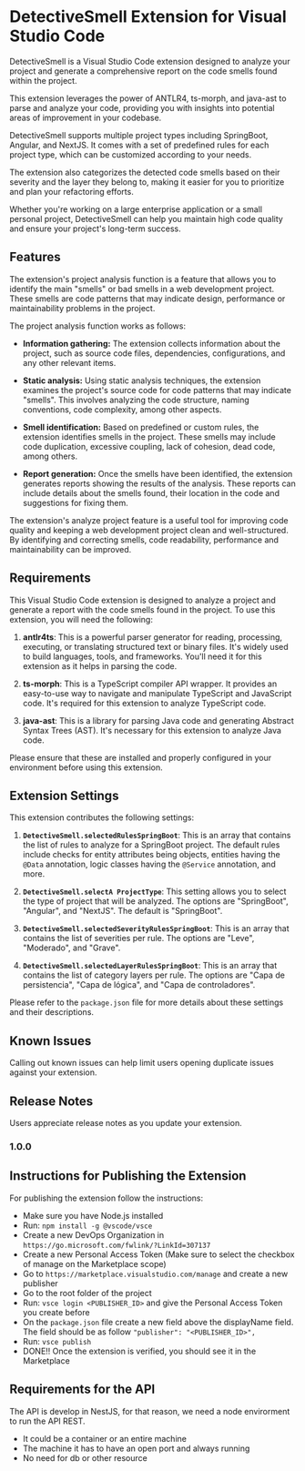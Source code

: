 # DetectiveSmell Extension for Visual Studio Code

DetectiveSmell is a Visual Studio Code extension designed to analyze your project and generate a comprehensive report on the code smells found within the project. 

This extension leverages the power of ANTLR4, ts-morph, and java-ast to parse and analyze your code, providing you with insights into potential areas of improvement in your codebase. 

DetectiveSmell supports multiple project types including SpringBoot, Angular, and NextJS. It comes with a set of predefined rules for each project type, which can be customized according to your needs. 

The extension also categorizes the detected code smells based on their severity and the layer they belong to, making it easier for you to prioritize and plan your refactoring efforts.

Whether you're working on a large enterprise application or a small personal project, DetectiveSmell can help you maintain high code quality and ensure your project's long-term success.


## Features

The extension's project analysis function is a feature that allows you to identify the main "smells" or bad smells in a web development project. These smells are code patterns that may indicate design, performance or maintainability problems in the project.

The project analysis function works as follows:

- **Information gathering:** The extension collects information about the project, such as source code files, dependencies, configurations, and any other relevant items.

- **Static analysis:** Using static analysis techniques, the extension examines the project's source code for code patterns that may indicate "smells". This involves analyzing the code structure, naming conventions, code complexity, among other aspects.

- **Smell identification:** Based on predefined or custom rules, the extension identifies smells in the project. These smells may include code duplication, excessive coupling, lack of cohesion, dead code, among others.

- **Report generation:** Once the smells have been identified, the extension generates reports showing the results of the analysis. These reports can include details about the smells found, their location in the code and suggestions for fixing them.

The extension's analyze project feature is a useful tool for improving code quality and keeping a web development project clean and well-structured. By identifying and correcting smells, code readability, performance and maintainability can be improved.


## Requirements

This Visual Studio Code extension is designed to analyze a project and generate a report with the code smells found in the project. To use this extension, you will need the following:

1. **antlr4ts**: This is a powerful parser generator for reading, processing, executing, or translating structured text or binary files. It's widely used to build languages, tools, and frameworks. You'll need it for this extension as it helps in parsing the code.

2. **ts-morph**: This is a TypeScript compiler API wrapper. It provides an easy-to-use way to navigate and manipulate TypeScript and JavaScript code. It's required for this extension to analyze TypeScript code.

3. **java-ast**: This is a library for parsing Java code and generating Abstract Syntax Trees (AST). It's necessary for this extension to analyze Java code.

Please ensure that these are installed and properly configured in your environment before using this extension.

## Extension Settings

This extension contributes the following settings:

1. **`DetectiveSmell.selectedRulesSpringBoot`**: This is an array that contains the list of rules to analyze for a SpringBoot project. The default rules include checks for entity attributes being objects, entities having the `@Data` annotation, logic classes having the `@Service` annotation, and more.

2. **`DetectiveSmell.selectA ProjectType`**: This setting allows you to select the type of project that will be analyzed. The options are "SpringBoot", "Angular", and "NextJS". The default is "SpringBoot".

3. **`DetectiveSmell.selectedSeverityRulesSpringBoot`**: This is an array that contains the list of severities per rule. The options are "Leve", "Moderado", and "Grave".

4. **`DetectiveSmell.selectedLayerRulesSpringBoot`**: This is an array that contains the list of category layers per rule. The options are "Capa de persistencia", "Capa de lógica", and "Capa de controladores".

Please refer to the `package.json` file for more details about these settings and their descriptions.


## Known Issues

Calling out known issues can help limit users opening duplicate issues against your extension.

## Release Notes

Users appreciate release notes as you update your extension.

### 1.0.0


## Instructions for Publishing the Extension

For publishing the extension follow the instructions:

- Make sure you have Node.js installed
- Run: `npm install -g @vscode/vsce`
- Create a new DevOps Organization in `https://go.microsoft.com/fwlink/?LinkId=307137`
- Create a new Personal Access Token (Make sure to select the checkbox of manage on the Marketplace scope)
- Go to `https://marketplace.visualstudio.com/manage` and create a new publisher
- Go to the root folder of the project
- Run: `vsce login <PUBLISHER_ID>` and give the Personal Access Token you create before
- On the `package.json` file create a new field above the displayName field. The field should be as follow `"publisher": "<PUBLISHER_ID>",`
- Run: `vsce publish`
- DONE!! Once the extension is verified, you should see it in the Marketplace

## Requirements for the API

The API is develop in NestJS, for that reason, we need a node envirorment to run the API REST.

- It could be a container or an entire machine
- The machine it has to have an open port and always running
- No need for db or other resource
